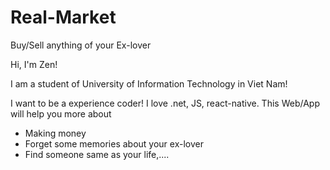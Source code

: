 # Real-Market
Buy/Sell anything of your Ex-lover

Hi, I'm Zen!

I am a student of University of Information Technology in Viet Nam!

I want to be a experience coder!
I love .net, JS, react-native.
This Web/App will help you more about 
- Making money
- Forget some memories about your ex-lover
- Find someone same as your life,....
